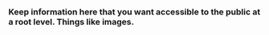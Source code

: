### Keep information here that you want accessible to the public at a root level. Things like images.